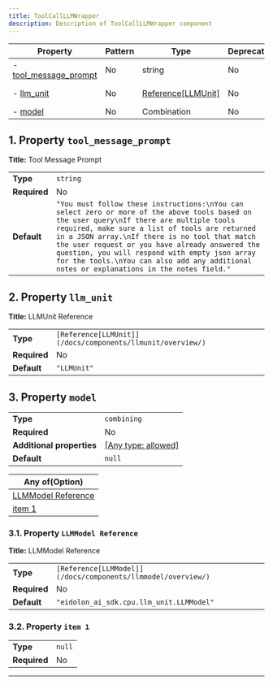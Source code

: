 ```yaml
---
title: ToolCallLLMWrapper
description: Description of ToolCallLLMWrapper component
---
```


| Property                                       | Pattern | Type               | Deprecated | Definition | Title/Description   |
| ---------------------------------------------- | ------- | ------------------ | ---------- | ---------- | ------------------- |
| - [tool_message_prompt](#tool_message_prompt ) | No      | string             | No         | -          | Tool Message Prompt |
| - [llm_unit](#llm_unit )                       | No      | [Reference[LLMUnit]](/docs/components/llmunit/overview/) | No         | -          | LLMUnit Reference   |
| - [model](#model )                             | No      | Combination        | No         | -          | -                   |

## <a name="tool_message_prompt"></a>1. Property `tool_message_prompt`

**Title:** Tool Message Prompt

|              |                                                                                                                                                                                                                                                                                                                                                                                                                                             |
| ------------ | ------------------------------------------------------------------------------------------------------------------------------------------------------------------------------------------------------------------------------------------------------------------------------------------------------------------------------------------------------------------------------------------------------------------------------------------- |
| **Type**     | `string`                                                                                                                                                                                                                                                                                                                                                                                                                                    |
| **Required** | No                                                                                                                                                                                                                                                                                                                                                                                                                                          |
| **Default**  | `"You must follow these instructions:\nYou can select zero or more of the above tools based on the user query\nIf there are multiple tools required, make sure a list of tools are returned in a JSON array.\nIf there is no tool that match the user request or you have already answered the question, you will respond with empty json array for the tools.\nYou can also add any additional notes or explanations in the notes field."` |

## <a name="llm_unit"></a>2. Property `llm_unit`

**Title:** LLMUnit Reference

|              |                      |
| ------------ | -------------------- |
| **Type**     | `[Reference[LLMUnit]](/docs/components/llmunit/overview/)` |
| **Required** | No                   |
| **Default**  | `"LLMUnit"`          |

## <a name="model"></a>3. Property `model`

|                           |                                                                           |
| ------------------------- | ------------------------------------------------------------------------- |
| **Type**                  | `combining`                                                               |
| **Required**              | No                                                                        |
| **Additional properties** | [[Any type: allowed]](# "Additional Properties of any type are allowed.") |
| **Default**               | `null`                                                                    |

| Any of(Option)                        |
| ------------------------------------- |
| [LLMModel Reference](#model_anyOf_i0) |
| [item 1](#model_anyOf_i1)             |

### <a name="model_anyOf_i0"></a>3.1. Property `LLMModel Reference`

**Title:** LLMModel Reference

|              |                                          |
| ------------ | ---------------------------------------- |
| **Type**     | `[Reference[LLMModel]](/docs/components/llmmodel/overview/)`                    |
| **Required** | No                                       |
| **Default**  | `"eidolon_ai_sdk.cpu.llm_unit.LLMModel"` |

### <a name="model_anyOf_i1"></a>3.2. Property `item 1`

|              |        |
| ------------ | ------ |
| **Type**     | `null` |
| **Required** | No     |

----------------------------------------------------------------------------------------------------------------------------
